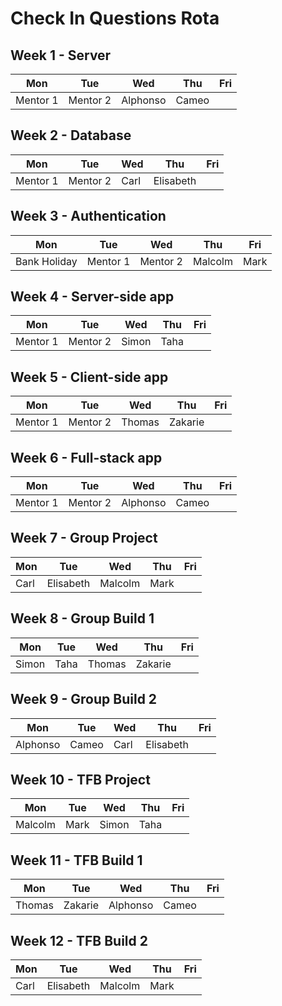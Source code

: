 # Check In Questions Rota

## Week 1 - Server

Mon          | Tue           | Wed           | Thu           | Fri
------------ | --------------| ------------- | ------------- | -------------
Mentor 1     | Mentor 2      | Alphonso      | Cameo         | 

## Week 2 - Database

Mon          | Tue           | Wed           | Thu           | Fri
------------ | --------------| ------------- | ------------- | -------------
Mentor 1     | Mentor 2      | Carl          | Elisabeth     | 

## Week 3 - Authentication 
Mon          | Tue           | Wed           | Thu           | Fri
------------ | --------------| ------------- | ------------- | -------------
Bank Holiday | Mentor 1      | Mentor 2      | Malcolm       |  Mark 

## Week 4 - Server-side app
Mon          | Tue           | Wed           | Thu           | Fri
------------ | --------------| ------------- | ------------- | -------------
Mentor 1     | Mentor 2      | Simon         | Taha          | 

## Week 5 - Client-side app
Mon          | Tue           | Wed           | Thu           | Fri
------------ | --------------| ------------- | ------------- | -------------
Mentor 1     | Mentor 2      | Thomas        | Zakarie       |  


## Week 6 - Full-stack app
Mon          | Tue           | Wed           | Thu           | Fri
------------ | --------------| ------------- | ------------- | -------------
Mentor 1     | Mentor 2      | Alphonso      |  Cameo        |  

## Week 7 - Group Project
Mon          | Tue           | Wed           | Thu           | Fri
------------ | --------------| ------------- | ------------- | -------------
Carl         | Elisabeth     | Malcolm       | Mark          | 

## Week 8 - Group Build 1
Mon          | Tue           | Wed           | Thu           | Fri
------------ | --------------| ------------- | ------------- | -------------
Simon        | Taha          | Thomas        | Zakarie       | 

## Week 9 - Group Build 2
Mon          | Tue           | Wed           | Thu           | Fri
------------ | --------------| ------------- | ------------- | -------------
Alphonso     | Cameo         | Carl          | Elisabeth     |  

## Week 10 - TFB Project
Mon          | Tue           | Wed           | Thu           | Fri
------------ | --------------| ------------- | ------------- | -------------
Malcolm      | Mark          | Simon         | Taha          |  

## Week 11 - TFB Build 1
Mon          | Tue           | Wed           | Thu           | Fri
------------ | --------------| ------------- | ------------- | -------------
Thomas       | Zakarie       | Alphonso      | Cameo         |  

## Week 12 - TFB Build 2
Mon          | Tue           | Wed           | Thu           | Fri
------------ | --------------| ------------- | ------------- | -------------
Carl         | Elisabeth     | Malcolm       | Mark          | 
